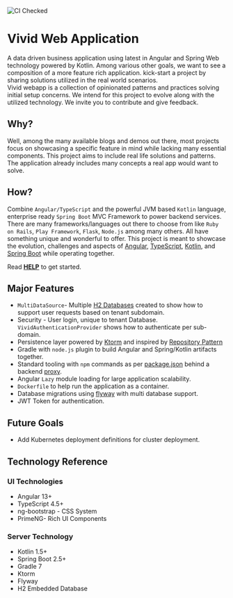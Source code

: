 ![CI Checked](https://github.com/martin-jamszolik/vivid-web-app/actions/workflows/vivid-ci.yml/badge.svg)

# Vivid Web Application
A data driven business application using latest in Angular and Spring Web technology powered by Kotlin.  Among various other goals, 
we want to see a composition of a more feature rich application.
kick-start a project by sharing solutions utilized in the real world scenarios.  
Vivid webapp is a collection of opinionated patterns and practices solving initial setup concerns.  We intend for this project 
to evolve along with the utilized technology. We invite you to 
contribute and give feedback.

## Why?
Well, among the many available blogs and demos out there, most projects focus on showcasing a 
specific feature in mind while lacking many essential components. This project aims to include real life solutions and patterns.
The application already includes many concepts a real app would want to solve.

## How?
Combine `Angular/TypeScript` and the 
powerful JVM based `Kotlin` language, enterprise ready `Spring Boot` MVC Framework to 
power backend services.  There are many frameworks/languages out there to choose from like `Ruby on Rails`, `Play Framework`, `Flask`, `Node.js` among many others. 
All have something unique and wonderful to offer.  This project is meant to showcase the evolution, challenges
and aspects of 
[Angular](https://angular.io/), 
[TypeScript](https://www.typescriptlang.org/), 
[Kotlin](https://kotlinlang.org/), and 
[Spring Boot](https://spring.io/web-applications) while operating together.

Read [**HELP**](HELP.md) to get started.

## Major Features

* `MultiDataSource`- Multiple [H2 Databases](src/main/kotlin/com/vivid/graff/config/H2DatabaseConfiguration.kt) created to show how to support user requests based on tenant subdomain. 
* Security - User login, unique to tenant Database. `VividAuthenticationProvider` shows how to authenticate per sub-domain. 
* Persistence layer powered by [Ktorm](https://www.ktorm.org/) and inspired by
    [Repository Pattern](https://www.cosmicpython.com/book/chapter_02_repository.html)
* Gradle with `node.js` plugin to build Angular and Spring/Kotlin artifacts together.
* Standard tooling with `npm` commands as per [package.json](webapp/package.json) behind a backend [proxy](webapp/proxy.conf.json).
* Angular `Lazy` module loading for large application scalability.
* `Dockerfile` to help run the application as a container.
* Database migrations using [flyway](https://flywaydb.org/) with multi database support.
* JWT Token for authentication.
## Future Goals

* Add Kubernetes deployment definitions for cluster deployment.


## Technology Reference
### UI Technologies 
* Angular 13+
* TypeScript 4.5+
* ng-bootstrap - CSS System
* PrimeNG- Rich UI Components 

### Server Technology
* Kotlin 1.5+
* Spring Boot 2.5+
* Gradle 7
* Ktorm
* Flyway
* H2 Embedded Database


